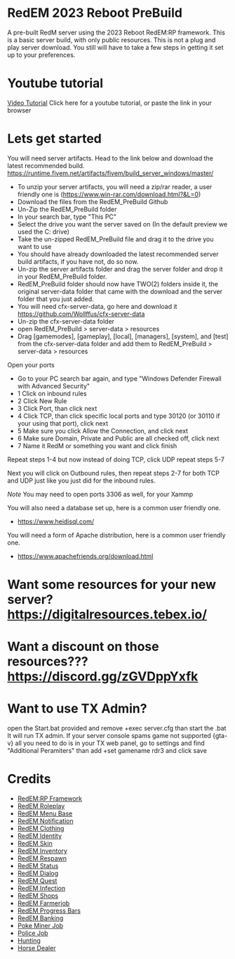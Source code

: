 # RedEM 2023 Reboot PreBuild

A pre-built RedM server using the 2023 Reboot RedEM:RP framework. This is a basic server build, with only public resources.
This is not a plug and play server download. You still will have to take a few steps in getting it set up to your preferences.

# Youtube tutorial

[Video Tutorial](https://youtu.be/1Y0SLUre8BQ) Click here for a youtube tutorial, or paste the link in your browser

# Lets get started

You will need server artifacts. Head to the link below and download the latest recommended build.
https://runtime.fivem.net/artifacts/fivem/build_server_windows/master/

- To unzip your server artifacts, you will need a zip/rar reader, a user friendly one is (https://www.win-rar.com/download.html?&L=0)
- Download the files from the RedEM_PreBuild Github
- Un-Zip the RedEM_PreBuild folder
- In your search bar, type "This PC"
- Select the drive you want the server saved on (In the default preview we used the C: drive)
- Take the un-zipped RedEM_PreBuild file and drag it to the drive you want to use
- You should have already downloaded the latest recommended server build artifacts, if you have not, do so now.
- Un-zip the server artifacts folder and drag the server folder and drop it in your RedEM_PreBuild folder.
- RedEM_PreBuild folder should now have TWO(2) folders inside it, the original server-data folder that came with the download
  and the server folder that you just added.
- You will need cfx-server-data, go here and download it https://github.com/Wollffus/cfx-server-data
- Un-zip the cfx-server-data folder
- open RedEM_PreBuild > server-data > resources
- Drag [gamemodes], [gameplay], [local], [managers], [system], and [test] from the cfx-server-data folder and add them to RedEM_PreBuild > server-data > resources

Open your ports
 - Go to your PC search bar again, and type "Windows Defender Firewall with Advanced Security"
 - 1 Click on inbound rules
 - 2 Click New Rule
 - 3 Click Port, than click next
 - 4 Click TCP, than click specific local ports and type 30120 (or 30110 if your using that port), click next
 - 5 Make sure you click Allow the Connection, and click next
 - 6 Make sure Domain, Private and Public are all checked off, click next
 - 7 Name it RedM or something you want and click finish

Repeat steps 1-4 but now instead of doing TCP, click UDP
repeat steps 5-7

Next you will click on Outbound rules, then repeat steps 2-7 for both TCP and UDP just like you just did for the inbound rules.

*Note* You may need to open ports 3306 as well, for your Xammp

You will also need a database set up, here is a common user friendly one.
- https://www.heidisql.com/

You will need a form of Apache distribution, here is a common user friendly one.
- https://www.apachefriends.org/download.html


# Want some resources for your new server? https://digitalresources.tebex.io/
# Want a discount on those resources??? https://discord.gg/zGVDppYxfk

# Want to use TX Admin?
open the Start.bat provided and remove +exec server.cfg than start the .bat 
It will run TX admin. If your server console spams game not supported {gta-v} all you need to do is in your TX web panel, go to 
settings and find "Additional Peramiters" than add +set gamename rdr3 and click save

# Credits

- [RedEM:RP Framework](https://github.com/RedEM-RP)
- [RedEM Roleplay](https://github.com/RedEM-RP/redem_roleplay)
- [RedEM Menu Base](https://github.com/RedEM-RP/redemrp_menu_base)
- [RedEM Notification](https://github.com/Ktos93/redemrp_notification)
- [RedEM Clothing](https://github.com/RedEM-RP/redemrp_clothing)
- [RedEM Identity](https://github.com/RedEM-RP/redemrp_identity)
- [RedEM Skin](https://github.com/RedEM-RP/redemrp_skin)
- [RedEM Inventory](https://github.com/RedEM-RP/redemrp_inventory)
- [RedEM Respawn](https://github.com/RedEM-RP/redemrp_respawn)
- [RedEM Status](https://github.com/RedEM-RP/redemrp_status)
- [RedEM Dialog](https://github.com/RedEM-RP/redemrp_dialog)
- [RedEM Quest](https://github.com/RedEM-RP/redemrp_quests)
- [RedEM Infection](https://github.com/RedEM-RP/redemrp_infection)
- [RedEM Shops](https://github.com/RedEM-RP/redemrp_shops)
- [RedEM Farmerjob](https://github.com/RedEM-RP/redemrp_farmerjob)
- [RedEM Progress Bars](https://github.com/RedEM-RP/redemrp_progressbars)
- [RedEM Banking](https://github.com/Ktos93/redemrp_banking)
- [Poke Miner Job](https://github.com/PokeSer/poke_minerjob)
- [Police Job](https://github.com/mrlupo/ml_policejob)
- [Hunting](https://github.com/JuanDeag-dev/juan_hunting)
- [Horse Dealer](https://github.com/mrlupo/elrp_horsedealer)
